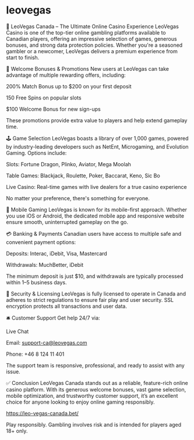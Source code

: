 # leovegas
🎰 LeoVegas Canada – The Ultimate Online Casino Experience
LeoVegas Casino is one of the top-tier online gambling platforms available to Canadian players, offering an impressive selection of games, generous bonuses, and strong data protection policies. Whether you're a seasoned gambler or a newcomer, LeoVegas delivers a premium experience from start to finish.

🎁 Welcome Bonuses & Promotions
New users at LeoVegas can take advantage of multiple rewarding offers, including:

200% Match Bonus up to $200 on your first deposit

150 Free Spins on popular slots

$100 Welcome Bonus for new sign-ups

These promotions provide extra value to players and help extend gameplay time.

🕹️ Game Selection
LeoVegas boasts a library of over 1,000 games, powered by industry-leading developers such as NetEnt, Microgaming, and Evolution Gaming. Options include:

Slots: Fortune Dragon, Plinko, Aviator, Mega Moolah

Table Games: Blackjack, Roulette, Poker, Baccarat, Keno, Sic Bo

Live Casino: Real-time games with live dealers for a true casino experience

No matter your preference, there's something for everyone.

📱 Mobile Gaming
LeoVegas is known for its mobile-first approach. Whether you use iOS or Android, the dedicated mobile app and responsive website ensure smooth, uninterrupted gameplay on the go.

💳 Banking & Payments
Canadian users have access to multiple safe and convenient payment options:

Deposits: Interac, iDebit, Visa, Mastercard

Withdrawals: MuchBetter, iDebit

The minimum deposit is just $10, and withdrawals are typically processed within 1–5 business days.

🔐 Security & Licensing
LeoVegas is fully licensed to operate in Canada and adheres to strict regulations to ensure fair play and user security. SSL encryption protects all transactions and user data.

🛎️ Customer Support
Get help 24/7 via:

Live Chat

Email: support-ca@leovegas.com

Phone: +46 8 124 11 401

The support team is responsive, professional, and ready to assist with any issue.

✅ Conclusion
LeoVegas Canada stands out as a reliable, feature-rich online casino platform. With its generous welcome bonuses, vast game selection, mobile optimization, and trustworthy customer support, it’s an excellent choice for anyone looking to enjoy online gaming responsibly.

https://leo-vegas-canada.bet/

Play responsibly. Gambling involves risk and is intended for players aged 18+ only.
